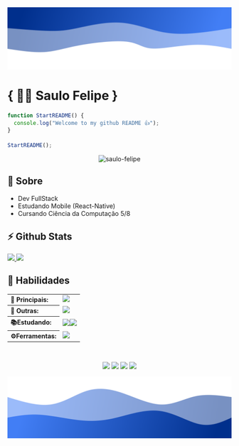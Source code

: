 <img src="./assets/top.svg" />

<h1>
  { 🧑‍💻 Saulo Felipe }
</h1>

```javascript
function StartREADME() {
  console.log("Welcome to my github README 👍");
}

StartREADME();
```
<p align="center"> <img src="https://komarev.com/ghpvc/?username=saulo-felipe&label=Profile%20views&color=blue&style=flat" alt="saulo-felipe" /> </p>

<h2>🚀 Sobre</h2>
<ul>
  <li>Dev FullStack</li>
  <li>Estudando Mobile (React-Native)</li>
  <li>Cursando Ciência da Computação 5/8</li>
</ul>

<h2>⚡️ Github Stats</h2>
<a href="https://github.com/Saulo-Felipe" align="center">
  <img  width="53.5%" src="https://github-readme-stats.vercel.app/api?username=Saulo-Felipe&layout=compact&include_all_commits=true&count_private=true&show_icons=true&icon_color=f2d200&theme=github_dark&bg_color=13171c&border_color=37383b" /> 
</a>
<a href="https://github.com/Saulo-Felipe" align="center">
  <img  width="45%" src="https://github-readme-stats.vercel.app/api/top-langs/?username=Saulo-Felipe&layout=compact&theme=github_dark&bg_color=13171c&border_color=37383b&langs_count=6"/>
</a>


<h2>📌 Habilidades</h2>

<table>
  <tr>
    <th align="left">👑 Principais: </th>
    <td><img src="https://skillicons.dev/icons?i=javascript,typescript,express,nodejs,react,nextjs,html,css,sass,postgres,styledcomponents,git" /></td>
  </tr>
  <tr>
    <th align="left">🤖 Outras: </th>
    <td><img src="https://skillicons.dev/icons?i=java,c,python,mysql,spring,redux,bootstrap" /></td>
  </tr>    
  <tr>
    <th align="left">📚Estudando:</th>
    <td><img width="45px" src="https://res.cloudinary.com/dwimrmnww/image/upload/v1660534626/NATIVE_1_apllin.png"/><img src="https://skillicons.dev/icons?i=mongodb" /></td>
  </tr>    
  <tr>
    <th align="left">⚙️Ferramentas:</th>
    <td><img src="https://skillicons.dev/icons?i=vscode,figma,atom,linux" /></td>
  </tr>       
</table>
<br />
<p align="center">
  <a href="https://www.linkedin.com/in/saulo-felipe-083657232/"><img src="https://img.shields.io/badge/LinkedIn-0077B5?style=for-the-badge&logo=linkedin&logoColor=white" /></a>
  <a href="https://api.whatsapp.com/send?phone=5583991389085&text=Ol%C3%A1"><img src="https://img.shields.io/badge/WhatsApp-25D366?style=for-the-badge&logo=whatsapp&logoColor=white" /></a>
  <a href="https://t.me/5583991389085"><img src="https://img.shields.io/badge/Telegram-2CA5E0?style=for-the-badge&logo=telegram&logoColor=white" /></a>
  <a href="mailto:saulofelipe234567@gmail.com?subject=Digite sobre o assunto :D"><img src="https://img.shields.io/badge/Gmail-D14836?style=for-the-badge&logo=gmail&logoColor=white" /></a>
</p>

<img src="./assets/bottom.svg" />
